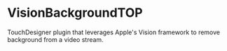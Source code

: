# VisionBackgroundTOP
TouchDesigner plugin that leverages Apple's Vision framework to remove background from a video stream.

